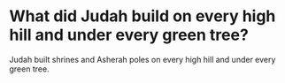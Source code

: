 # What did Judah build on every high hill and under every green tree?

Judah built shrines and Asherah poles on every high hill and under every green tree.

